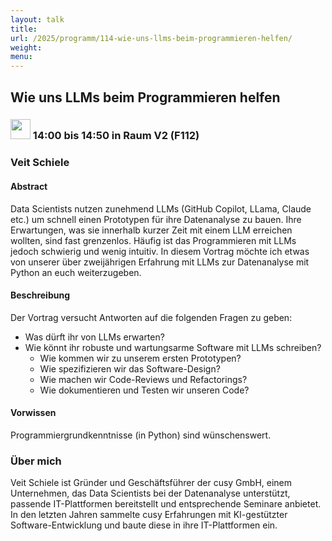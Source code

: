 ```yaml
---
layout: talk
title:
url: /2025/programm/114-wie-uns-llms-beim-programmieren-helfen/
weight:
menu:
---
```

## Wie uns LLMs beim Programmieren helfen

### <img height = "32" src="../../../images/talk.svg"> 14:00 bis 14:50 in Raum V2 (F112)

### Veit Schiele

#### Abstract

Data Scientists nutzen zunehmend LLMs (GitHub Copilot, LLama, Claude etc.) um schnell einen Prototypen für ihre Datenanalyse zu bauen. Ihre Erwartungen, was sie innerhalb kurzer Zeit mit einem LLM erreichen wollten, sind fast grenzenlos. Häufig ist das Programmieren mit LLMs jedoch schwierig und wenig intuitiv. In diesem Vortrag möchte ich etwas von unserer über zweijährigen Erfahrung mit LLMs zur Datenanalyse mit Python an euch weiterzugeben.

#### Beschreibung

Der Vortrag versucht Antworten auf die folgenden Fragen zu geben:  
* Was dürft ihr von LLMs erwarten?  
* Wie könnt ihr robuste und wartungsarme Software mit LLMs schreiben?  
  * Wie kommen wir zu unserem ersten Prototypen?  
  * Wie spezifizieren wir das Software-Design?  
  * Wie machen wir Code-Reviews und Refactorings?  
  * Wie dokumentieren und Testen wir unseren Code?

#### Vorwissen

Programmiergrundkenntnisse (in Python) sind wünschenswert.

### Über mich

Veit Schiele ist Gründer und Geschäftsführer der cusy GmbH, einem Unternehmen, das Data Scientists bei der Datenanalyse unterstützt, passende IT-Plattformen bereitstellt und entsprechende Seminare anbietet. In den letzten Jahren sammelte cusy Erfahrungen mit KI-gestützter Software-Entwicklung und baute diese in ihre IT-Plattformen ein.

